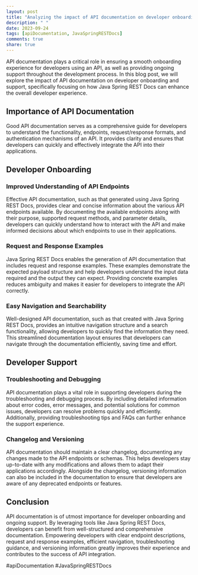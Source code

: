 ```yaml
---
layout: post
title: "Analyzing the impact of API documentation on developer onboarding and support with Java Spring REST Docs"
description: " "
date: 2023-09-24
tags: [apiDocumentation, JavaSpringRESTDocs]
comments: true
share: true
---
```


API documentation plays a critical role in ensuring a smooth onboarding experience for developers using an API, as well as providing ongoing support throughout the development process. In this blog post, we will explore the impact of API documentation on developer onboarding and support, specifically focusing on how Java Spring REST Docs can enhance the overall developer experience.

## Importance of API Documentation

Good API documentation serves as a comprehensive guide for developers to understand the functionality, endpoints, request/response formats, and authentication mechanisms of an API. It provides clarity and ensures that developers can quickly and effectively integrate the API into their applications.

## Developer Onboarding

### Improved Understanding of API Endpoints

Effective API documentation, such as that generated using Java Spring REST Docs, provides clear and concise information about the various API endpoints available. By documenting the available endpoints along with their purpose, supported request methods, and parameter details, developers can quickly understand how to interact with the API and make informed decisions about which endpoints to use in their applications.

### Request and Response Examples

Java Spring REST Docs enables the generation of API documentation that includes request and response examples. These examples demonstrate the expected payload structure and help developers understand the input data required and the output they can expect. Providing concrete examples reduces ambiguity and makes it easier for developers to integrate the API correctly.

### Easy Navigation and Searchability

Well-designed API documentation, such as that created with Java Spring REST Docs, provides an intuitive navigation structure and a search functionality, allowing developers to quickly find the information they need. This streamlined documentation layout ensures that developers can navigate through the documentation efficiently, saving time and effort.

## Developer Support

### Troubleshooting and Debugging

API documentation plays a vital role in supporting developers during the troubleshooting and debugging process. By including detailed information about error codes, error messages, and potential solutions for common issues, developers can resolve problems quickly and efficiently. Additionally, providing troubleshooting tips and FAQs can further enhance the support experience.

### Changelog and Versioning

API documentation should maintain a clear changelog, documenting any changes made to the API endpoints or schemas. This helps developers stay up-to-date with any modifications and allows them to adapt their applications accordingly. Alongside the changelog, versioning information can also be included in the documentation to ensure that developers are aware of any deprecated endpoints or features.

## Conclusion

API documentation is of utmost importance for developer onboarding and ongoing support. By leveraging tools like Java Spring REST Docs, developers can benefit from well-structured and comprehensive documentation. Empowering developers with clear endpoint descriptions, request and response examples, efficient navigation, troubleshooting guidance, and versioning information greatly improves their experience and contributes to the success of API integration.

#apiDocumentation #JavaSpringRESTDocs